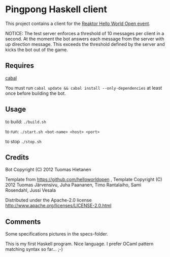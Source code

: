 # Pingpong Haskell client

This project contains a client for the [Reaktor Hello World Open event](http://helloworldopen.fi/).

NOTICE: The test server enforces a threshold of 10 messages per client in a second. At the moment the bot answers each message from the server with up direction message. This exceeds the threshold defined by the server and kicks the bot out of the game.

## Requires

[cabal](http://www.haskell.org/cabal/)

You must run `cabal update && cabal install --only-dependencies` at least once before building the bot.

## Usage

to build:
`./build.sh`

to run:
`./start.sh <bot-name> <host> <port>`

to stop
`./stop.sh`

## Credits

Bot Copyright (C) 2012 Tuomas Hietanen

Template from https://github.com/helloworldopen ,
Template Copyright (C) 2012 Tuomas Järvensivu, Juha Paananen, Timo Rantalaiho, Sami Rosendahl, Jussi Vesala

Distributed under the Apache-2.0 license http://www.apache.org/licenses/LICENSE-2.0.html

## Comments

Some specifications pictures in the specs-folder.

This is my first Haskell program. Nice language. I prefer OCaml pattern matching syntax so far... ;-)

